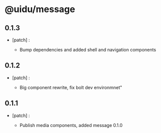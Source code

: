# @uidu/message

## 0.1.3
- [patch] :

  - Bump dependencies and added shell and navigation components

## 0.1.2
- [patch] :

  - Big component rewrite, fix bolt dev environmnet"

## 0.1.1
- [patch] :

  - Publish media components, added message 0.1.0
